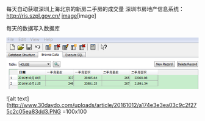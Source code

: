 每天自动获取深圳上海北京的新房二手房的成交量
深圳市房地产信息系统：http://ris.szpl.gov.cn/
[image](http://www.30daydo.com/uploads/article/20161012/a174e3e3ea03c9c2f275c2c05ea83dd3.PNG)[image]

每天的数据写入数据库

![写入数据库](resource/pic1.PNG "Hello")

![alt text](http://www.30daydo.com/uploads/article/20161012/a174e3e3ea03c9c2f275c2c05ea83dd3.PNG =100x100